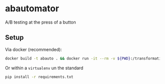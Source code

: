 # abautomator
A/B testing at the press of a button

## Setup

Via docker (recommended):

```bash
docker build -t abauto . && docker run -it --rm -v ${PWD}:/transformations make-seg
```

Or within a `virtualenv` un the standard

```bash
pip install -r requirements.txt
```

